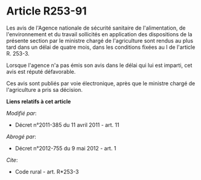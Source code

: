 # Article R253-91

Les avis de l'Agence nationale de sécurité sanitaire de l'alimentation, de l'environnement et du travail sollicités en
application des dispositions de la présente section par le ministre chargé de l'agriculture sont rendus au plus tard dans un
délai de quatre mois, dans les conditions fixées au I de l'article R. 253-3. 

Lorsque l'agence n'a pas émis son avis dans le délai qui lui est imparti, cet avis est réputé défavorable. 

Ces avis sont publiés par voie électronique, après que le ministre chargé de l'agriculture a pris sa décision.

**Liens relatifs à cet article**

_Modifié par_:

  - Décret n°2011-385 du 11 avril 2011 - art. 11

_Abrogé par_:

  - Décret n°2012-755 du 9 mai 2012 - art. 1

_Cite_:

  - Code rural - art. R*253-3
